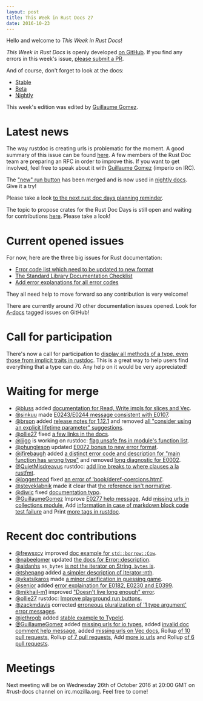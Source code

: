 ```yaml
---
layout: post
title: This Week in Rust Docs 27
date: 2016-10-23
---
```


Hello and welcome to *This Week in Rust Docs*!

*This Week in Rust Docs* is openly developed [on GitHub](https://github.com/GuillaumeGomez/this-week-in-rust-docs).
If you find any errors in this week's issue, [please submit a PR](https://github.com/GuillaumeGomez/this-week-in-rust-docs/pulls).

And of course, don't forget to look at the docs:

* [Stable](https://doc.rust-lang.org/)
* [Beta](http://doc.rust-lang.org/beta/)
* [Nightly](http://doc.rust-lang.org/nightly/)

This week's edition was edited by [Guillaume Gomez](https://github.com/GuillaumeGomez).

# Latest news

The way rustdoc is creating urls is problematic for the moment. A good summary of this issue can be found [here](https://github.com/rust-lang/rust/issues/36417). A few members of the Rust Doc team are preparing an RFC in order to improve this. If you want to get involved, feel free to speak about it with [Guillaume Gomez](https://github.com/GuillaumeGomez) (imperio on IRC).

The ["new" run button](https://github.com/rust-lang/rust/pull/36334) has been merged and is now used in [nightly docs](https://doc.rust-lang.org/nightly/std/). Give it a try!

Please take a look [to the next rust doc days planning reminder](https://users.rust-lang.org/t/reminder-planning-the-next-rust-doc-days/6901).

The topic to propose crates for the Rust Doc Days is still open and waiting for contributions [here](https://users.rust-lang.org/t/call-for-proposals-for-next-rust-doc-days-crates/6685). Please take a look!

# Current opened issues

For now, here are the three big issues for Rust documentation:

* [Error code list which need to be updated to new format](https://github.com/rust-lang/rust/issues/35233)
* [The Standard Library Documentation Checklist](https://github.com/rust-lang/rust/issues/29329)
* [Add error explanations for all error codes](https://github.com/rust-lang/rust/issues/32777)

They all need help to move forward so any contribution is very welcome!

There are currently around 70 other documentation issues opened. Look for [A-docs](https://github.com/rust-lang/rust/issues?q=is%3Aopen+is%3Aissue+label%3AA-docs) tagged issues on GitHub!

# Call for participation

There's now a call for participation to [display all methods of a type, even those from implicit traits in rustdoc](https://github.com/rust-lang/rust/issues/33772). This is a great way to help users find everything that a type can do. Any help on it would be very appreciated!

# Waiting for merge

* [@bluss](https://github.com/bluss) added [documentation for Read, Write impls for slices and Vec](https://github.com/rust-lang/rust/pull/37343).
* [@sinkuu](https://github.com/sinkuu) made [E0243/E0244 message consistent with E0107](https://github.com/rust-lang/rust/pull/36615).
* [@brson](https://github.com/brson) added [release notes for 1.12.1](https://github.com/rust-lang/rust/pull/37317) and removed [all "consider using an explicit lifetime parameter" suggestions](https://github.com/rust-lang/rust/pull/37057).
* [@ollie27](https://github.com/ollie27) fixed [a few links in the docs](https://github.com/rust-lang/rust/pull/37316).
* [@liigo](https://github.com/liigo) is working on rustdoc: [flag unsafe fns in module's function list](https://github.com/rust-lang/rust/pull/37250).
* [@phungleson](https://github.com/phungleson) updated [E0072 bonus to new error format](https://github.com/rust-lang/rust/pull/36466).
* [@jfirebaugh](https://github.com/jfirebaugh) added [a distinct error code and description for "main function has wrong type"](https://github.com/rust-lang/rust/pull/37242) and removed [long diagnostic for E0002](https://github.com/rust-lang/rust/pull/37058).
* [@QuietMisdreavus](https://github.com/QuietMisdreavus) rustdoc: [add line breaks to where clauses a la rustfmt](https://github.com/rust-lang/rust/pull/37190).
* [@loggerhead](https://github.com/loggerhead) fixed [an error of 'book/deref-coercions.html'](https://github.com/rust-lang/rust/pull/37228).
* [@steveklabnik](https://github.com/steveklabnik) made it clear that [the reference isn't normative](https://github.com/rust-lang/rust/pull/35102).
* [@diwic](https://github.com/diwic) fixed [documentation typo](https://github.com/rust-lang/rust/pull/36849).
* [@GuillaumeGomez](https://github.com/GuillaumeGomez) Improve [E0277 help message](https://github.com/rust-lang/rust/pull/37324), Add [missing urls in collections module](https://github.com/rust-lang/rust/pull/37304), Add [information in case of markdown block code test failure](https://github.com/rust-lang/rust/pull/36320) and Print [more tags in rustdoc](https://github.com/rust-lang/rust/pull/37134).


# Recent doc contributions

* [@frewsxcv](https://github.com/frewsxcv) improved [doc example for `std::borrow::Cow`](https://github.com/rust-lang/rust/pull/37187).
* [@nabeelomer](https://github.com/nabeelomer) updated [the docs for Error::description](https://github.com/rust-lang/rust/pull/37189).
* [@aidanhs](https://github.com/aidanhs) `as_bytes` [is not the iterator on String, `bytes` is](https://github.com/rust-lang/rust/pull/37327).
* [@tshepang](https://github.com/tshepang) added [a simpler description of Iterator::nth](https://github.com/rust-lang/rust/pull/37314).
* [@vkatsikaros](https://github.com/vkatsikaros) made [a minor clarification in guessing game](https://github.com/rust-lang/rust/pull/37309).
* [@senior](https://github.com/senior) added [error explaination for E0182, E0230 and E0399](https://github.com/rust-lang/rust/pull/37244).
* [@mikhail-m1](https://github.com/mikhail-m1) improved ["Doesn't live long enough" error](https://github.com/rust-lang/rust/pull/37174).
* [@ollie27](https://github.com/ollie27) rustdoc: [Improve playground run buttons](https://github.com/rust-lang/rust/pull/37098).
* [@zackmdavis](https://github.com/zackmdavis) corrected [erroneous pluralization of '1 type argument' error messages](https://github.com/rust-lang/rust/pull/37193).
* [@jethrogb](https://github.com/jethrogb) added [stable example to TypeId](https://github.com/rust-lang/rust/pull/37240).
* [@GuillaumeGomez](https://github.com/GuillaumeGomez) added [missing urls for io types](https://github.com/rust-lang/rust/pull/37165), added [invalid doc comment help message](https://github.com/rust-lang/rust/pull/36964), added [missing urls on Vec docs](https://github.com/rust-lang/rust/pull/37043), Rollup [of 10 pull requests](https://github.com/rust-lang/rust/pull/37337), Rollup [of 7 pull requests](https://github.com/rust-lang/rust/pull/37289), Add [more io urls](https://github.com/rust-lang/rust/pull/37259) and Rollup [of 6 pull requests](https://github.com/rust-lang/rust/pull/37237).

# Meetings

Next meeting will be on Wednesday 26th of October 2016 at 20:00 GMT on #rust-docs channel on irc.mozilla.org. Feel free to come!
